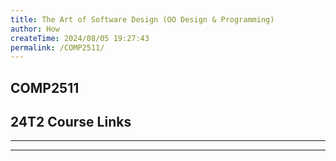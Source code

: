```yaml
---
title: The Art of Software Design (OO Design & Programming)
author: How
createTime: 2024/08/05 19:27:43
permalink: /COMP2511/
---
```


<script setup>
import unswUpdating from '@unswUpdating'
</script>

<div class="hao-card card-title">

## COMP2511 <unswUpdating />

<p>
<HButton icon='mdi:lecture' title='Lecture' src='/COMP2511/Lecture/'/>
</p>

</div>

<div class="how_qb">

## 24T2 Course Links

<p>
<HButton img='/webcms3.ico' title='WebCMS3' src='https://webcms3.cse.unsw.edu.au/COMP2511/24T2/'/>

<HButton theme='alt' img='/webcms3.ico' title='Lecture Schedule' src='https://webcms3.cse.unsw.edu.au/COMP2511/24T2/resources/100199' />
</p>

---

<p>
<HButton icon='vscode-icons:file-type-gitlab' title='GitLab' src='https://cgi.cse.unsw.edu.au/~cs2511/redirect/?path=COMP2511/24T2/students/_/' />
</p>

<p>
<HButton icon='vscode-icons:file-type-gitlab' title='Assignment-i Spec' src='https://nw-syd-gitlab.cseunsw.tech/COMP2511/24T2/specs/assignment-i-spec' />
<HButton theme='alt' icon='vscode-icons:file-type-gitlab' title='Assignment-i' src='https://cgi.cse.unsw.edu.au/~cs2511/redirect/?path=COMP2511/24T2/students/_/assignment-i/' />
</p>

<p>
<HButton icon='vscode-icons:file-type-gitlab' title='Assignment-ii Spec' src='https://nw-syd-gitlab.cseunsw.tech/COMP2511/24T2/specs/assignment-ii-spec' />
<HButton theme='alt' icon='vscode-icons:file-type-gitlab' title='Assignment-ii' src='https://nw-syd-gitlab.cseunsw.tech/COMP2511/24T2/teams' />
</p>

<p>
<HButton icon='vscode-icons:file-type-gitlab' title='Assignment-iii Spec' src='https://nw-syd-gitlab.cseunsw.tech/COMP2511/24T2/specs/assignment-iii-spec' />
<HButton theme='alt' icon='vscode-icons:file-type-gitlab' title='Assignment-iii' src='https://nw-syd-gitlab.cseunsw.tech/COMP2511/24T2/teams/T15C_JALAPENO/assignment-iii' />
</p>

---

<p>
<HButton theme='alt' icon='ph:video' title='Lecture Recordings (Tuesday)' src='https://moodle.telt.unsw.edu.au/mod/lti/launch.php?id=6564581&triggerview=0'/>
<HButton theme='alt' icon='ph:video' title='Lecture Recordings (Thursday)' src='https://moodle.telt.unsw.edu.au/mod/lti/launch.php?id=6794022&triggerview=0'/>
</p>

</div>
